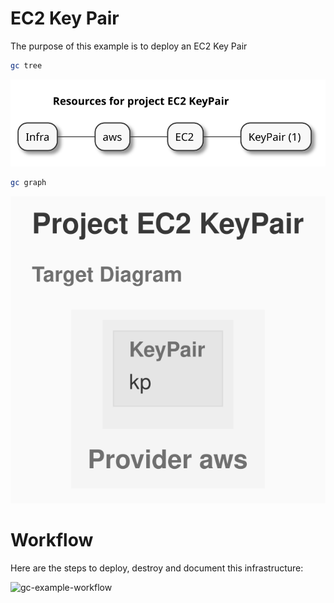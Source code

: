 # EC2 Key Pair

The purpose of this example is to deploy an EC2 Key Pair

```sh
gc tree
```

![resources-mindmap](./artifacts/resources-mindmap.svg)

```sh
gc graph
```

![diagram-target.svg](./artifacts/diagram-target.svg)

# Workflow

Here are the steps to deploy, destroy and document this infrastructure:

![gc-example-workflow](https://raw.githubusercontent.com/grucloud/grucloud/main/docusaurus/plantuml/gc-example-workflow.svg)
